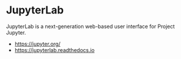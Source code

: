 # JupyterLab

JupyterLab is a next-generation web-based user interface for Project Jupyter.

* <https://jupyter.org/>
* <https://jupyterlab.readthedocs.io>